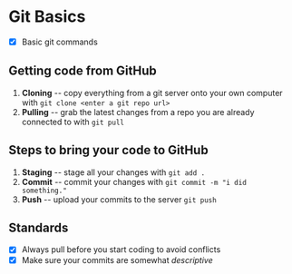 # Git Basics
- [x] Basic git commands

## Getting code from GitHub
1. **Cloning** -- copy everything from a git server onto your own computer with `git clone <enter a git repo url>`
2. **Pulling** -- grab the latest changes from a repo you are already connected to with `git pull`

## Steps to bring your code to GitHub
1. **Staging** -- stage all your changes with `git add .`
2. **Commit** -- commit your changes with `git commit -m "i did something."`
3. **Push** -- upload your commits to the server `git push`

## Standards
- [x] Always pull before you start coding to avoid conflicts
- [x] Make sure your commits are somewhat *descriptive*
